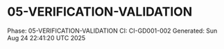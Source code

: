 # 05-VERIFICATION-VALIDATION
Phase: 05-VERIFICATION-VALIDATION
CI: CI-GD001-002
Generated: Sun Aug 24 22:41:20 UTC 2025
